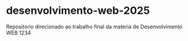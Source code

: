 # desenvolvimento-web-2025
Repositorio direcionado ao trabalho final da materia de Desenvolvimento WEB
1234